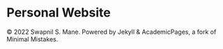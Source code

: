 # Personal Website

© 2022 Swapnil S. Mane. Powered by Jekyll & AcademicPages, a fork of Minimal Mistakes.
